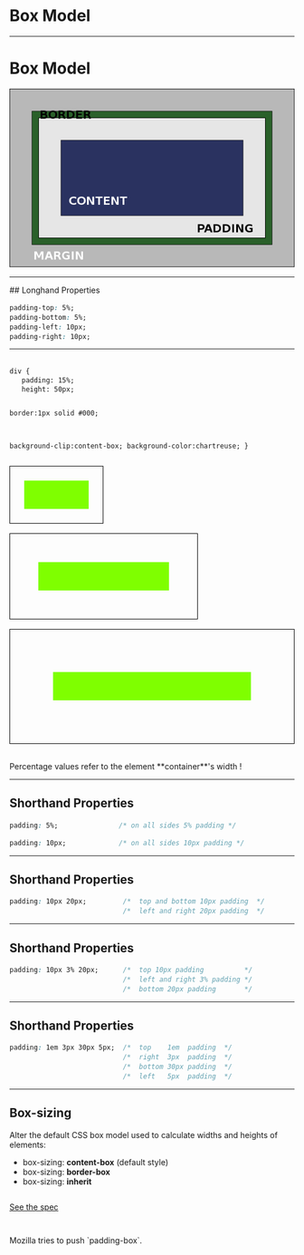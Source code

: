 # Box Model

---

# Box Model

![](img/04/box-model.png)

---

## Longhand Properties

``` css
padding-top: 5%;
padding-bottom: 5%;
padding-left: 10px;
padding-right: 10px;
```

---

<div class="two-columns">
    <pre><code class="css">
div {
   padding: 15%;
   height: 50px;

   border:1px solid #000;

   background-clip:content-box;
   background-color:chartreuse;
}
    </code></pre>
    <div class="text-align: left;">
        <div style="width: 33%"><div style="background-clip:content-box; background-color:chartreuse; padding:15%; height:50px; border:1px solid #000;"></div></div><br>
        <div style="width: 66%"><div style="background-clip:content-box; background-color:chartreuse; padding:15%; height:50px; border:1px solid #000;"></div></div><br>
        <div style="width: 100%"><div style="background-clip:content-box; background-color:chartreuse; padding:15%; height:50px; border:1px solid #000;"></div></div><br>
    </div>
</div>

<div class="alert warn fragment">
    Percentage values refer to the element **container**'s width !
</div>

---

## Shorthand Properties

``` css
padding: 5%;               /* on all sides 5% padding */
```

``` css
padding: 10px;             /* on all sides 10px padding */
```

---

## Shorthand Properties

``` css
padding: 10px 20px;         /*  top and bottom 10px padding  */
                            /*  left and right 20px padding  */
```

---

## Shorthand Properties

``` css
padding: 10px 3% 20px;      /*  top 10px padding          */
                            /*  left and right 3% padding */
                            /*  bottom 20px padding       */
```

---

## Shorthand Properties

``` css
padding: 1em 3px 30px 5px;  /*  top    1em  padding  */
                            /*  right  3px  padding  */
                            /*  bottom 30px padding  */
                            /*  left   5px  padding  */
```

---

## Box-sizing

Alter the default CSS box model used to calculate widths and heights of
elements:

* box-sizing: **content-box** (default style)
* box-sizing: **border-box**
* box-sizing: **inherit**

<div class="alert info" style="margin-top: 2em;">
    <a class="icontext doc" href="https://developer.mozilla.org/en-US/docs/Web/CSS/box-sizing">See
the spec</a>
</div>

<p class="fragment" style="padding-top: 2em;">
Mozilla tries to push `padding-box`.
</p>
